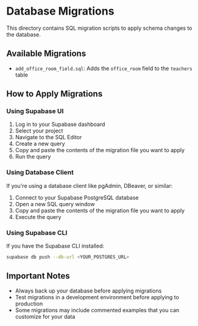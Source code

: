 # Database Migrations

This directory contains SQL migration scripts to apply schema changes to the database.

## Available Migrations

- `add_office_room_field.sql`: Adds the `office_room` field to the `teachers` table

## How to Apply Migrations

### Using Supabase UI

1. Log in to your Supabase dashboard
2. Select your project
3. Navigate to the SQL Editor
4. Create a new query
5. Copy and paste the contents of the migration file you want to apply
6. Run the query

### Using Database Client

If you're using a database client like pgAdmin, DBeaver, or similar:

1. Connect to your Supabase PostgreSQL database
2. Open a new SQL query window
3. Copy and paste the contents of the migration file you want to apply
4. Execute the query

### Using Supabase CLI

If you have the Supabase CLI installed:

```bash
supabase db push --db-url <YOUR_POSTGRES_URL>
```

## Important Notes

- Always back up your database before applying migrations
- Test migrations in a development environment before applying to production
- Some migrations may include commented examples that you can customize for your data 